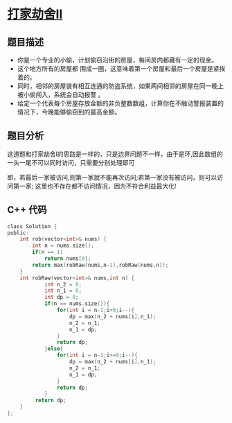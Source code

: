 # [打家劫舍II](https://leetcode-cn.com/problems/house-robber-ii/)

## 题目描述
* 你是一个专业的小偷，计划偷窃沿街的房屋，每间房内都藏有一定的现金。
* 这个地方所有的房屋都 围成一圈，这意味着第一个房屋和最后一个房屋是紧挨着的。
* 同时，相邻的房屋装有相互连通的防盗系统，如果两间相邻的房屋在同一晚上被小偷闯入，系统会自动报警 。
* 给定一个代表每个房屋存放金额的非负整数数组，计算你在不触动警报装置的情况下，今晚能够偷窃到的最高金额。

## 题目分析
这道题和打家劫舍I的思路是一样的，只是边界问题不一样，由于是环,因此数组的一头一尾不可以同时访问，只需要分别处理即可

即，若最后一家被访问,则第一家就不能再次访问;若第一家没有被访问，则可以访问第一家;
这里也不存在都不访问情况，因为不符合利益最大化!

## C++ 代码
```C
class Solution {
public:
    int rob(vector<int>& nums) {
        int n = nums.size();
        if(n == 1)
            return nums[0];
        return max(robRaw(nums,n-1),robRaw(nums,n));
    }
    int robRaw(vector<int>& nums,int n) {
            int n_2 = 0;
            int n_1 = 0;
            int dp = 0;
            if(n == nums.size()){
                for(int i = n-1;i>0;i--){
                    dp = max(n_2 + nums[i],n_1);
                    n_2 = n_1;
                    n_1 = dp;
                }
                return dp;
            }else{
                for(int i = n-1;i>=0;i--){
                    dp = max(n_2 + nums[i],n_1);
                    n_2 = n_1;
                    n_1 = dp;
                }
                return dp;
            }
         return dp;
    }
};
```
